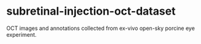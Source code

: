 # subretinal-injection-oct-dataset
OCT images and annotations collected from ex-vivo open-sky porcine eye experiment.
